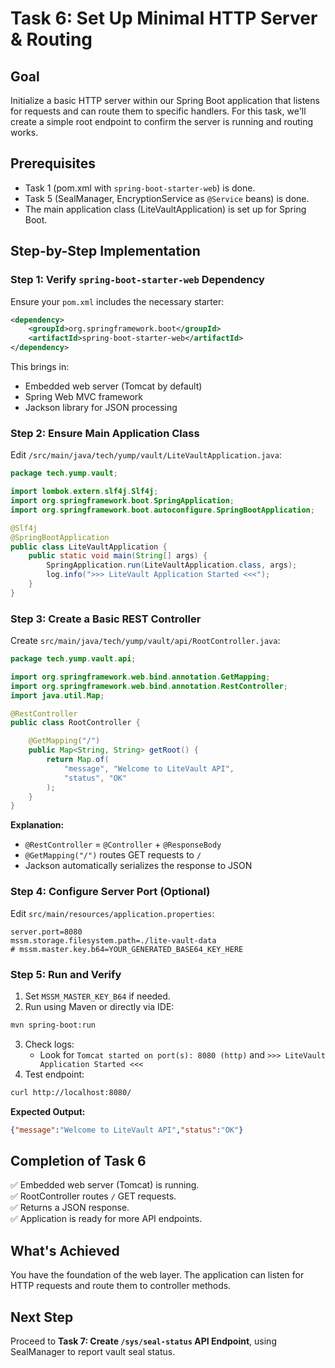 # Task 6: Set Up Minimal HTTP Server & Routing

## Goal
Initialize a basic HTTP server within our Spring Boot application that listens for requests and can route them to specific handlers. For this task, we'll create a simple root endpoint to confirm the server is running and routing works.

## Prerequisites
- Task 1 (pom.xml with `spring-boot-starter-web`) is done.
- Task 5 (SealManager, EncryptionService as `@Service` beans) is done.
- The main application class (LiteVaultApplication) is set up for Spring Boot.

## Step-by-Step Implementation

### Step 1: Verify `spring-boot-starter-web` Dependency
Ensure your `pom.xml` includes the necessary starter:
```xml
<dependency>
    <groupId>org.springframework.boot</groupId>
    <artifactId>spring-boot-starter-web</artifactId>
</dependency>
```
This brings in:
- Embedded web server (Tomcat by default)
- Spring Web MVC framework
- Jackson library for JSON processing

### Step 2: Ensure Main Application Class
Edit `/src/main/java/tech/yump/vault/LiteVaultApplication.java`:
```java
package tech.yump.vault;

import lombok.extern.slf4j.Slf4j;
import org.springframework.boot.SpringApplication;
import org.springframework.boot.autoconfigure.SpringBootApplication;

@Slf4j
@SpringBootApplication
public class LiteVaultApplication {
    public static void main(String[] args) {
        SpringApplication.run(LiteVaultApplication.class, args);
        log.info(">>> LiteVault Application Started <<<");
    }
}
```

### Step 3: Create a Basic REST Controller
Create `src/main/java/tech/yump/vault/api/RootController.java`:
```java
package tech.yump.vault.api;

import org.springframework.web.bind.annotation.GetMapping;
import org.springframework.web.bind.annotation.RestController;
import java.util.Map;

@RestController
public class RootController {

    @GetMapping("/")
    public Map<String, String> getRoot() {
        return Map.of(
            "message", "Welcome to LiteVault API",
            "status", "OK"
        );
    }
}
```

**Explanation:**
- `@RestController` = `@Controller` + `@ResponseBody`
- `@GetMapping("/")` routes GET requests to `/`
- Jackson automatically serializes the response to JSON

### Step 4: Configure Server Port (Optional)
Edit `src/main/resources/application.properties`:
```properties
server.port=8080
mssm.storage.filesystem.path=./lite-vault-data
# mssm.master.key.b64=YOUR_GENERATED_BASE64_KEY_HERE
```

### Step 5: Run and Verify
1. Set `MSSM_MASTER_KEY_B64` if needed.
2. Run using Maven or directly via IDE:
```bash
mvn spring-boot:run
```
3. Check logs:
    - Look for `Tomcat started on port(s): 8080 (http)` and `>>> LiteVault Application Started <<<`
4. Test endpoint:
```bash
curl http://localhost:8080/
```
**Expected Output:**
```json
{"message":"Welcome to LiteVault API","status":"OK"}
```

## Completion of Task 6
✅ Embedded web server (Tomcat) is running.  
✅ RootController routes `/` GET requests.  
✅ Returns a JSON response.  
✅ Application is ready for more API endpoints.

## What's Achieved
You have the foundation of the web layer. The application can listen for HTTP requests and route them to controller methods.

## Next Step
Proceed to **Task 7: Create `/sys/seal-status` API Endpoint**, using SealManager to report vault seal status.
